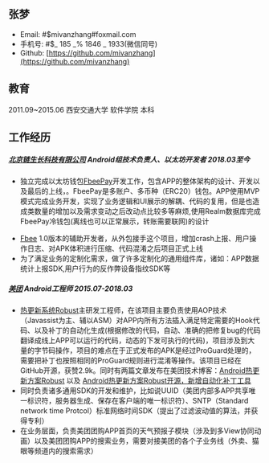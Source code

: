 ## 张梦
* Email: #$mivanzhang#foxmail.com
* 手机号:  #$_ 185 _% 1846 _ 1933(微信同号)
* Github: [https://github.com/mivanzhang](https://github.com/mivanzhang)

## 教育
2011.09~2015.06   西安交通大学    软件学院 本科

<!--## 技能
* Android Gradle插件开发，主导开发热更新系统[Robust](https://github.com/Meituan-Dianping/Robust)
* 
* Experiened in app architecture.
* Have some experience in Scrum development process and continuous integration on Android.-->

## 工作经历

##### [北京链生长科技有限公司](https://www.fbee.one/) Android组技术负责人、以太坊开发者 2018.03至今
*  独立完成以太坊钱包[FbeePay](https://www.fbee.one/fbeepay)开发工作，包含APP的整体架构的设计、开发以及最后的上线，。FbeePay是多账户、多币种（ERC20）钱包。APP使用MVP模式完成业务开发，实现了业务逻辑和UI展示的解耦、代码的复用，但是也造成类数量的增加以及需求变动之后改动点比较多等麻烦,使用Realm数据库完成FbeePay冷钱包(离线也可以正常展示，转账需要联网)的设计
<!--*  比特币钱包一直在调研，目前已经有一个可以支持导入助记词、同步资产（支持隔离见证）、普通转账（BIP44）以及支持隔离见证（BIP49）转账的demo-->
* [Fbee](https://www.fbee.one/) 1.0版本的辅助开发者，从外包接手这个项目，增加crash上报、用户操作日志、对APK体积进行压缩、代码混淆之后项目正式上线
* 为了满足业务的定制化需求，做了许多定制化的通用组件库，诸如：APP数据统计上报SDK,用户行为的反作弊设备指纹SDK等

##### [美团](https://www.meituan.com/) Android工程师 2015.07-2018.03
* [热更新系统Robust](https://github.com/Meituan-Dianping/Robust)主研发工程师，在该项目主要负责使用AOP技术（Javassist为主、辅以ASM）对APP内所有方法插入满足特定需要的Hook代码、以及补丁的自动化生成(根据修改的代码，自动、准确的把修复bug的代码翻译成线上APP可以运行的代码，动态的下发可执行的代码)，项目涉及到大量的字节码操作，项目的难点在于正式发布的APK是经过ProGuard处理的，需要把补丁也按照相同的ProGuard规则进行混淆等操作。该项目已经在GitHub开源，获赞2.9k。同时有两篇文章发布在美团技术博客：[Android热更新方案Robust](https://tech.meituan.com/android_robust.html) 以及 [Android热更新方案Robust开源，新增自动化补丁工具](https://tech.meituan.com/android_autopatch.html)
* 同时负责诸多通用SDK的开发和维护，比如说UUID（美团内部多APP共享唯一标识符，服务器生成、保存在客户端的唯一标识符）、SNTP（Standard network time Protcol）标准网络时间SDK（提出了过滤波动值的算法，并获得专利）
* 在业务层面，负责美团团购APP首页的天气预报子模块（涉及到多View协同动画）以及美团团购APP的搜索业务，需要对接美团的各个子业务线（外卖、猫眼等频道内的搜索需求）